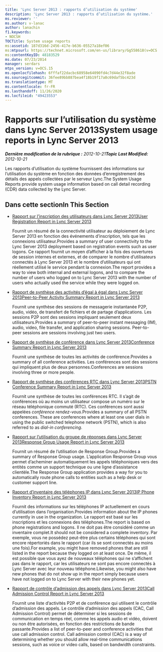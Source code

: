 ```yaml
---
title: 'Lync Server 2013 : rapports d’utilisation du système'
description: 'Lync Server 2013 : rapports d’utilisation du système.'
ms.reviewer: ''
ms.author: v-lanac
author: lanachin
f1.keywords:
- NOCSH
TOCTitle: System usage reports
ms:assetid: 187d316d-2456-417e-b636-05527a18ef06
ms:mtpsurl: https://technet.microsoft.com/en-us/library/Gg558618(v=OCS.15)
ms:contentKeyID: 48183529
ms.date: 07/23/2014
manager: serdars
mtps_version: v=OCS.15
ms.openlocfilehash: 6fffaf22dacbc68958e64090fd4c7d44e32f8ade
ms.sourcegitcommit: 36fee89bb887bea4f18b19f17a8c69daf5bc423d
ms.translationtype: MT
ms.contentlocale: fr-FR
ms.lasthandoff: 11/26/2020
ms.locfileid: "49423553"
---
```

# <a name="system-usage-reports-in-lync-server-2013"></a><span data-ttu-id="fbb31-103">Rapports sur l’utilisation du système dans Lync Server 2013</span><span class="sxs-lookup"><span data-stu-id="fbb31-103">System usage reports in Lync Server 2013</span></span>

<div data-xmlns="http://www.w3.org/1999/xhtml">

<div class="topic" data-xmlns="http://www.w3.org/1999/xhtml" data-msxsl="urn:schemas-microsoft-com:xslt" data-cs="https://msdn.microsoft.com/">

<div data-asp="https://msdn2.microsoft.com/asp">



</div>

<div id="mainSection">

<div id="mainBody"><span data-ttu-id="fbb31-104">

<span> </span></span><span class="sxs-lookup"><span data-stu-id="fbb31-104">

<span> </span></span></span>

<span data-ttu-id="fbb31-105">_**Dernière modification de la rubrique :** 2012-10-21_</span><span class="sxs-lookup"><span data-stu-id="fbb31-105">_**Topic Last Modified:** 2012-10-21_</span></span>

<span data-ttu-id="fbb31-106">Les rapports d’utilisation du système fournissent des informations sur l’utilisation du système en fonction des données d’enregistrement des détails des appels collectées par le serveur Lync.</span><span class="sxs-lookup"><span data-stu-id="fbb31-106">The System Usage Reports provide system usage information based on call detail recording (CDR) data collected by the Lync Server.</span></span>

<div>

## <a name="in-this-section"></a><span data-ttu-id="fbb31-107">Dans cette section</span><span class="sxs-lookup"><span data-stu-id="fbb31-107">In This Section</span></span>

  - [<span data-ttu-id="fbb31-108">Rapport sur l’inscription des utilisateurs dans Lync Server 2013</span><span class="sxs-lookup"><span data-stu-id="fbb31-108">User Registration Report in Lync Server 2013</span></span>](lync-server-2013-user-registration-report.md)
    
    <span data-ttu-id="fbb31-109">Fournit un résumé de la connectivité utilisateur au déploiement de Lync Server 2013 en fonction des événements d’inscription, tels que les connexions utilisateur.</span><span class="sxs-lookup"><span data-stu-id="fbb31-109">Provides a summary of user connectivity to the Lync Server 2013 deployment based on registration events such as user logons.</span></span> <span data-ttu-id="fbb31-110">Ce rapport fournit un moyen d’afficher à la fois des ouvertures de session internes et externes, et de comparer le nombre d’utilisateurs connectés à Lync Server 2013 et le nombre d’utilisateurs qui ont réellement utilisé le service pendant la connexion.</span><span class="sxs-lookup"><span data-stu-id="fbb31-110">The report provides a way to view both internal and external logons, and to compare the number of users who logged on to Lync Server 2013 with the number of users who actually used the service while they were logged on.</span></span>

  - [<span data-ttu-id="fbb31-111">Rapport de synthèse des activités d’égal à égal dans Lync Server 2013</span><span class="sxs-lookup"><span data-stu-id="fbb31-111">Peer-to-Peer Activity Summary Report in Lync Server 2013</span></span>](lync-server-2013-peer-to-peer-activity-summary-report.md)
    
    <span data-ttu-id="fbb31-p102">Fournit une synthèse des sessions de messagerie instantanée P2P, audio, vidéo, de transfert de fichiers et de partage d’applications. Les sessions P2P sont des sessions impliquant seulement deux utilisateurs.</span><span class="sxs-lookup"><span data-stu-id="fbb31-p102">Provides a summary of peer-to-peer instant messaging (IM), audio, video, file transfer, and application sharing sessions. Peer-to-peer sessions are sessions involving just two users.</span></span>

  - [<span data-ttu-id="fbb31-114">Rapport de synthèse de conférence dans Lync Server 2013</span><span class="sxs-lookup"><span data-stu-id="fbb31-114">Conference Summary Report in Lync Server 2013</span></span>](lync-server-2013-conference-summary-report.md)
    
    <span data-ttu-id="fbb31-115">Fournit une synthèse de toutes les activités de conférence.</span><span class="sxs-lookup"><span data-stu-id="fbb31-115">Provides a summary of all conference activities.</span></span> <span data-ttu-id="fbb31-116">Les conférences sont des sessions qui impliquent plus de deux personnes.</span><span class="sxs-lookup"><span data-stu-id="fbb31-116">Conferences are sessions involving three or more people.</span></span>

  - [<span data-ttu-id="fbb31-117">Rapport de synthèse des conférences RTC dans Lync Server 2013</span><span class="sxs-lookup"><span data-stu-id="fbb31-117">PSTN Conference Summary Report in Lync Server 2013</span></span>](lync-server-2013-pstn-conference-summary-report.md)
    
    <span data-ttu-id="fbb31-p104">Fournit une synthèse de toutes les conférences RTC. Il s’agit de conférences où au moins un utilisateur compose un numéro sur le réseau téléphonique commuté (RTC). Ces conférences sont aussi appelées *conférence rendez-vous*.</span><span class="sxs-lookup"><span data-stu-id="fbb31-p104">Provides a summary of all PSTN conferences. These are conferences where at least one user dials in using the public switched telephone network (PSTN), which is also referred to as *dial-in conferencing*.</span></span>

  - [<span data-ttu-id="fbb31-120">Rapport sur l’utilisation du groupe de réponses dans Lync Server 2013</span><span class="sxs-lookup"><span data-stu-id="fbb31-120">Response Group Usage Report in Lync Server 2013</span></span>](lync-server-2013-response-group-usage-report.md)
    
    <span data-ttu-id="fbb31-121">Fournit un résumé de l’utilisation de Response Group.</span><span class="sxs-lookup"><span data-stu-id="fbb31-121">Provides a summary of Response Group usage.</span></span> <span data-ttu-id="fbb31-122">L’application Response Group vous permet d’acheminer automatiquement les appels téléphoniques vers des entités comme un support technique ou une ligne d’assistance clientèle.</span><span class="sxs-lookup"><span data-stu-id="fbb31-122">The Response Group application provides a way for you to automatically route phone calls to entities such as a help desk or customer support line.</span></span>

  - [<span data-ttu-id="fbb31-123">Rapport d’inventaire des téléphones IP dans Lync Server 2013</span><span class="sxs-lookup"><span data-stu-id="fbb31-123">IP Phone Inventory Report in Lync Server 2013</span></span>](lync-server-2013-ip-phone-inventory-report.md)
    
    <span data-ttu-id="fbb31-124">Fournit des informations sur les téléphones IP actuellement en cours d’utilisation dans l’organisation.</span><span class="sxs-lookup"><span data-stu-id="fbb31-124">Provides information about the IP phones currently in use in the organization.</span></span> <span data-ttu-id="fbb31-125">Le rapport est basé sur les inscriptions et les connexions des téléphones.</span><span class="sxs-lookup"><span data-stu-id="fbb31-125">The report is based on phone registrations and logons.</span></span> <span data-ttu-id="fbb31-126">Il ne doit pas être considéré comme un inventaire complet.</span><span class="sxs-lookup"><span data-stu-id="fbb31-126">It should not be considered a complete inventory.</span></span> <span data-ttu-id="fbb31-127">Par exemple, vous ne possédez peut-être plus certains téléphones qui sont encore répertoriés dans le rapport (car ils se sont connectés au moins une fois).</span><span class="sxs-lookup"><span data-stu-id="fbb31-127">For example, you might have removed phones that are still listed in the report because they logged on at least once.</span></span> <span data-ttu-id="fbb31-128">De même, il est possible que vous ayez de nouveaux téléphones qui ne s’affichent pas dans le rapport, car les utilisateurs ne sont pas encore connectés à Lync Server avec leur nouveau téléphone.</span><span class="sxs-lookup"><span data-stu-id="fbb31-128">Likewise, you might also have new phones that do not show up in the report simply because users have not logged on to Lync Server with their new phones yet.</span></span>

  - [<span data-ttu-id="fbb31-129">Rapport de contrôle d’admission des appels dans Lync Server 2013</span><span class="sxs-lookup"><span data-stu-id="fbb31-129">Call Admission Control Report in Lync Server 2013</span></span>](lync-server-2013-call-admission-control-report.md)
    
    <span data-ttu-id="fbb31-p107">Fournit une liste d’activités P2P et de conférence qui utilisent le contrôle d’admission des appels. Le contrôle d’admission des appels (CAC, Call Admission Control) permet de déterminer si les sessions de communication en temps réel, comme les appels audio et vidéo, doivent ou non être autorisées, en fonction des restrictions de bande passante.</span><span class="sxs-lookup"><span data-stu-id="fbb31-p107">Provides a list of peer-to-peer and conference activities that use call admission control. Call admission control (CAC) is a way of determining whether you should allow real-time communications sessions, such as voice or video calls, based on bandwidth constraints.</span></span>

<span data-ttu-id="fbb31-132"></div>

</div>

<span> </span>

</div>

</div>

</span><span class="sxs-lookup"><span data-stu-id="fbb31-132"></div>

</div>

<span> </span>

</div>

</div>

</span></span></div>

